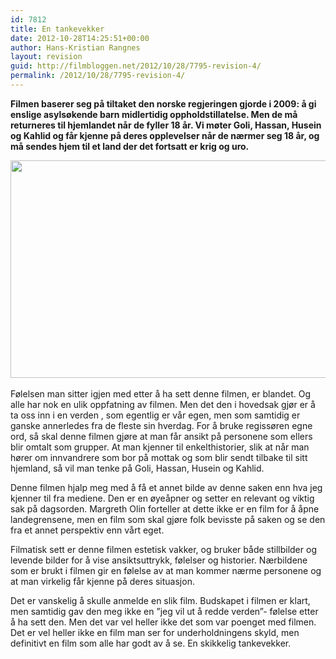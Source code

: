```yaml
---
id: 7812
title: En tankevekker
date: 2012-10-28T14:25:51+00:00
author: Hans-Kristian Rangnes
layout: revision
guid: http://filmbloggen.net/2012/10/28/7795-revision-4/
permalink: /2012/10/28/7795-revision-4/
---
```

**Filmen baserer seg på tiltaket den norske regjeringen gjorde i 2009: å gi enslige asylsøkende barn midlertidig oppholdstillatelse. Men de må returneres til hjemlandet når de fyller 18 år. Vi møter Goli, Hassan, Husein og Kahlid og får kjenne på deres opplevelser når de nærmer seg 18 år, og må sendes hjem til et land der det fortsatt er krig og uro.**

<a href="http://filmbloggen.net/2012/10/28/en-tankevekker/goli-de-andre-e1350986811532/" rel="attachment wp-att-7797"><img class="aligncenter size-large wp-image-7797" src="http://filmbloggen.net/wp-content/uploads//2012/10/goli-de-andre-e1350986811532-620x348.jpg" alt="" width="620" height="348" /></a><a href="http://filmbloggen.net/2012/10/28/en-tankevekker/goli-de-andre-e1350986811532/" rel="attachment wp-att-7797"><br /> </a>

Følelsen man sitter igjen med etter å ha sett denne filmen, er blandet. Og alle har nok en ulik oppfatning av filmen. Men det den i hovedsak gjør er å ta oss inn i en verden , som egentlig er vår egen, men som samtidig er ganske annerledes fra de fleste sin hverdag. For å bruke regissøren egne ord, så skal denne filmen gjøre at man får ansikt på personene som ellers blir omtalt som grupper. At man kjenner til enkelthistorier, slik at når man hører om innvandrere som bor på mottak og som blir sendt tilbake til sitt hjemland, så vil man tenke på Goli, Hassan, Husein og Kahlid.

Denne filmen hjalp meg med å få et annet bilde av denne saken enn hva jeg kjenner til fra mediene. Den er en øyeåpner og setter en relevant og viktig sak på dagsorden. Margreth Olin forteller at dette ikke er en film for å åpne landegrensene, men en film som skal gjøre folk bevisste på saken og se den fra et annet perspektiv enn vårt eget.

Filmatisk sett er denne filmen estetisk vakker, og bruker både stillbilder og levende bilder for å vise ansiktsuttrykk, følelser og historier. Nærbildene som er brukt i filmen gir en følelse av at man kommer nærme personene og at man virkelig får kjenne på deres situasjon.

Det er vanskelig å skulle anmelde en slik film. Budskapet i filmen er klart, men samtidig gav den meg ikke en ”jeg vil ut å redde verden”- følelse etter å ha sett den. Men det var vel heller ikke det som var poenget med filmen. Det er vel heller ikke en film man ser for underholdningens skyld, men definitivt en film som alle har godt av å se. En skikkelig tankevekker.